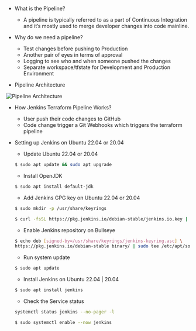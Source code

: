 * What is the Pipeline?

    * A pipeline is typically referred to as a part of Continuous Integration and it’s mostly used to merge developer changes into code mainline.

* Why do we need a pipeline?

    * Test changes before pushing to Production
    * Another pair of eyes in terms of approval
    * Logging to see who and when someone pushed the changes
    * Separate workspace/tfstate for Development and Production Environment

* Pipeline Architecture

![Pipeline Architecture](https://miro.medium.com/max/1400/1*i8mcxAZfcSkZ_88CGAA6pw.jpeg)

* How Jenkins Terraform Pipeline Works?

    * User push their code changes to GitHub
    * Code change trigger a Git Webhooks which triggers the terraform pipeline

* Setting up Jenkins on Ubuntu 22.04 or 20.04

    * Update Ubuntu 22.04 or 20.04

    ```sh
    $ sudo apt update && sudo apt upgrade
    ```

    * Install OpenJDK

    ```sh
    $ sudo apt install default-jdk
    ```

    * Add Jenkins GPG key on Ubuntu 22.04 or 20.04

    ```sh
    $ sudo mkdir -p /usr/share/keyrings
    ```

    ```sh
    $ curl -fsSL https://pkg.jenkins.io/debian-stable/jenkins.io.key | sudo tee /usr/share/keyrings/jenkins-keyring.asc > /dev/null
    ```

    * Enable Jenkins repository on Bullseye

    ```sh
    $ echo deb [signed-by=/usr/share/keyrings/jenkins-keyring.asc] \
    https://pkg.jenkins.io/debian-stable binary/ | sudo tee /etc/apt/sources.list.d/jenkins.list > /dev/null
    ```

    * Run system update

    ```sh
    $ sudo apt update
    ```

    * Install Jenkins on Ubuntu 22.04 | 20.04

    ```sh
    $ sudo apt install jenkins
    ```

    * Check the Service status

    ```sh
    systemctl status jenkins --no-pager -l
    ```

    ```sh
    $ sudo systemctl enable --now jenkins
    ```

